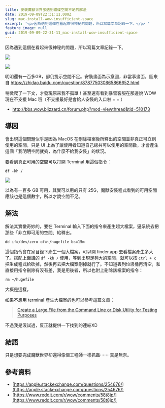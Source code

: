 ```yaml
---
title: 安裝魔獸世界卻遇到磁碟空間不足的解法
date: 2019-09-09T22:31:11.000Z
slug: mac-install-wow-insufficient-space
excerpt: '<p>因為遇到這個在看起來很神秘的問題，所以寫篇文章記錄一下。</p> '
feature_image: null
guid: 2019-09-09-22-31-11_mac-install-wow-insufficient-space
---
```

因為遇到這個在看起來很神秘的問題，所以寫篇文章記錄一下。

![](/images/Screen-Shot-2019-09-09-at-22.10.50-1024x421.png)

![](/images/9345d688d43f87943e4357e8de1b0ef41ad53ab3-1024x654.png)

明明還有一百多GB，卻仍提示空間不足。安裝畫面為示意圖，非當事畫面，圖來自
https://zhidao.baidu.com/question/878775030865866652.html

稍微爬了一下文，才發現原來我不孤單！甚至還有看到暴雪客服在那邊說 WOW 現在不支援 Mac 哦（不支援最好是會給人安裝的入口啦 = = ）

*   <http://bbs.wow.blizzard.cn/forum.php?mod=viewthread&tid=510173>

導因
--

會出現這個問題似乎是因為 MacOS 在刪除檔案後所釋出的空間並非真正可立刻使用的空間，只是 UI 上為了讓使用者知道自己總共可以使用的空間數，才會產生這個「我明明空間就夠，為什麼不給我安裝」的狀況。

要看到真正可用的空間可以打開 Terminal 用這個指令：

    df -kh /

![](/images/Screen-Shot-2019-09-09-at-22.17.26-1024x97.png)

以為有一百多 GB 可用，其實可以用的只有 25G，魔獸安裝程式看到的可用空間應該也是這個數字，所以才說空間不足。

解法
--

解法其實蠻奇妙的，要在 Terminal 輸入下面的指令來產生超大檔案，逼系統去把那些「非立即可用的空間」給釋出。

    dd if=/dev/zero of=~/hugefile bs=15m

這個指令會在家目錄下產生一個大檔案，可以開 finder.app 去看檔案產生多大了。搭配上面講的 `df -kh /` 使用，等到出現足夠大的空間，就可以按 `ctrl + c` 把生成程式給砍掉，然後再去把大檔案刪掉就行了。不知道丟到垃圾桶再清空，和直接用指令刪除有沒有差，我是用後者，所以也附上刪除該檔案的指令：

    rm ~/hugefile

大概是這樣。

如果不想用 terminal 產生大檔案的也可以參考這篇文章：

> [Create a Large File from the Command Line or Disk Utility for Testing Purposes](http://osxdaily.com/2013/05/31/create-large-file-mac-os-x/)

不過我是沒試過，反正就提供一下找到的連結XD

結語
--

只是想要完成魔獸世界卻還得像個工程師一樣抓蟲⋯⋯ 真是無奈。

參考資料
----

*   [https://apple.stackexchange.com/questions/254676/](https://apple.stackexchange.com/questions/254676/)
*   [https://www.reddit.com/r/wow/comments/58t8jp/](https://www.reddit.com/r/wow/comments/58t8jp/)
